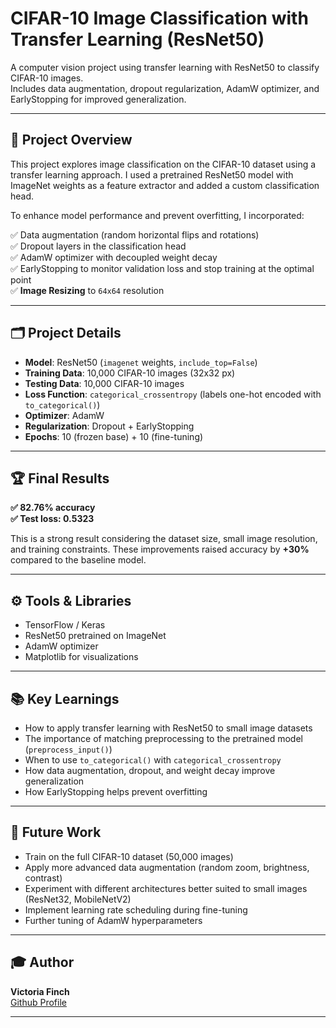 # CIFAR-10 Image Classification with Transfer Learning (ResNet50)

A computer vision project using transfer learning with ResNet50 to classify CIFAR-10 images.  
Includes data augmentation, dropout regularization, AdamW optimizer, and EarlyStopping for improved generalization.

---

## 🚀 Project Overview

This project explores image classification on the CIFAR-10 dataset using a transfer learning approach. I used a pretrained ResNet50 model with ImageNet weights as a feature extractor and added a custom classification head.

To enhance model performance and prevent overfitting, I incorporated:

✅ Data augmentation (random horizontal flips and rotations)  
✅ Dropout layers in the classification head  
✅ AdamW optimizer with decoupled weight decay  
✅ EarlyStopping to monitor validation loss and stop training at the optimal point  
✅ **Image Resizing** to `64x64` resolution 

---

## 🗂️ Project Details

- **Model**: ResNet50 (`imagenet` weights, `include_top=False`)  
- **Training Data**: 10,000 CIFAR-10 images (32x32 px)  
- **Testing Data**: 10,000 CIFAR-10 images  
- **Loss Function**: `categorical_crossentropy` (labels one-hot encoded with `to_categorical()`)  
- **Optimizer**: AdamW  
- **Regularization**: Dropout + EarlyStopping  
- **Epochs**: 10 (frozen base) + 10 (fine-tuning)  

---

## 🏆 Final Results

**✅ 82.76% accuracy**  
**✅ Test loss: 0.5323**

This is a strong result considering the dataset size, small image resolution, and training constraints. These improvements raised accuracy by **+30%** compared to the baseline model.

---

## ⚙️ Tools & Libraries

- TensorFlow / Keras  
- ResNet50 pretrained on ImageNet  
- AdamW optimizer  
- Matplotlib for visualizations  

---

## 📚 Key Learnings

- How to apply transfer learning with ResNet50 to small image datasets  
- The importance of matching preprocessing to the pretrained model (`preprocess_input()`)  
- When to use `to_categorical()` with `categorical_crossentropy`  
- How data augmentation, dropout, and weight decay improve generalization  
- How EarlyStopping helps prevent overfitting  

---

## 🚀 Future Work

- Train on the full CIFAR-10 dataset (50,000 images)  
- Apply more advanced data augmentation (random zoom, brightness, contrast)  
- Experiment with different architectures better suited to small images (ResNet32, MobileNetV2)  
- Implement learning rate scheduling during fine-tuning  
- Further tuning of AdamW hyperparameters  

---

## 🎓 Author

**Victoria Finch**  
[Github Profile](https://github.com/torifinch)

---

